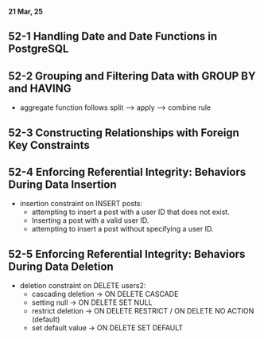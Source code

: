 **21 Mar, 25**

## 52-1 Handling Date and Date Functions in PostgreSQL

## 52-2 Grouping and Filtering Data with GROUP BY and HAVING

- aggregate function follows split --> apply --> combine rule

## 52-3 Constructing Relationships with Foreign Key Constraints

## 52-4 Enforcing Referential Integrity: Behaviors During Data Insertion

- insertion constraint on INSERT posts:
  - attempting to insert a post with a user ID that does not exist.
  - Inserting a post with a valid user ID.
  - attempting to insert a post without specifying a user ID.

## 52-5 Enforcing Referential Integrity: Behaviors During Data Deletion

- deletion constraint on DELETE users2:
  - cascading deletion -> ON DELETE CASCADE
  - setting null -> ON DELETE SET NULL
  - restrict deletion -> ON DELETE RESTRICT / ON DELETE NO ACTION (default)
  - set default value -> ON DELETE SET DEFAULT
